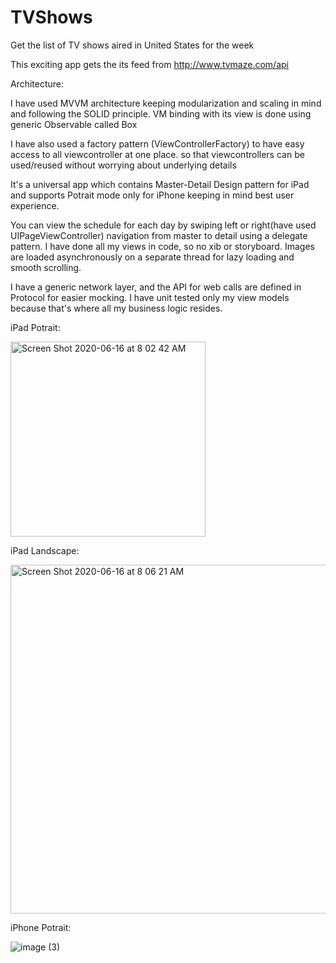 # TVShows
Get the list of TV shows aired in United States for the week

This exciting app gets the its feed from http://www.tvmaze.com/api

Architecture:

I have used MVVM architecture keeping modularization and scaling in mind and following the SOLID principle. VM binding with its view is done using generic Observable called Box

I have also used a factory pattern (ViewControllerFactory) to have easy access to all viewcontroller at one place. so that viewcontrollers can be used/reused without worrying about underlying details

It's a universal app which contains Master-Detail Design pattern for iPad and supports Potrait mode only for iPhone keeping in mind best user experience.

You can view the schedule for each day by swiping left or right(have used UIPageViewController)
navigation from master to detail using a delegate pattern.
I have done all my views in code, so no xib or storyboard. Images are loaded asynchronously on a separate thread for lazy loading and smooth scrolling.

I have a generic network layer, and the API for web calls are defined in Protocol for easier mocking. I have unit tested only my view models because that's where all my business logic resides.

iPad Potrait:

<img width="312" alt="Screen Shot 2020-06-16 at 8 02 42 AM" src="https://user-images.githubusercontent.com/2734198/84771735-e71c1d00-afa7-11ea-8a43-8293aab6b81a.png">

iPad Landscape: 

<img width="558" alt="Screen Shot 2020-06-16 at 8 06 21 AM" src="https://user-images.githubusercontent.com/2734198/84772027-585bd000-afa8-11ea-935d-c41454d7a8e5.png">

iPhone Potrait: 

![image (3)](https://user-images.githubusercontent.com/2734198/84772735-5e9e7c00-afa9-11ea-89fe-4e0ad7843135.jpg)

